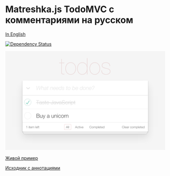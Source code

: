 # Matreshka.js TodoMVC с комментариями на русском

[In English](https://github.com/matreshkajs/matreshka_todomvc)

[![Dependency Status](https://img.shields.io/david/matreshkajs/matreshka_todomvc.svg)](https://david-dm.org/matreshkajs/matreshka_todomvc)

![](https://raw.githubusercontent.com/tastejs/todomvc-app-css/master/screenshot.png)

[Живой пример](http://finom.github.io/matreshka_todomvc_ru/)

[Исходник с аннотациями](http://finom.github.io/matreshka_todomvc_ru/docs/app.html)

